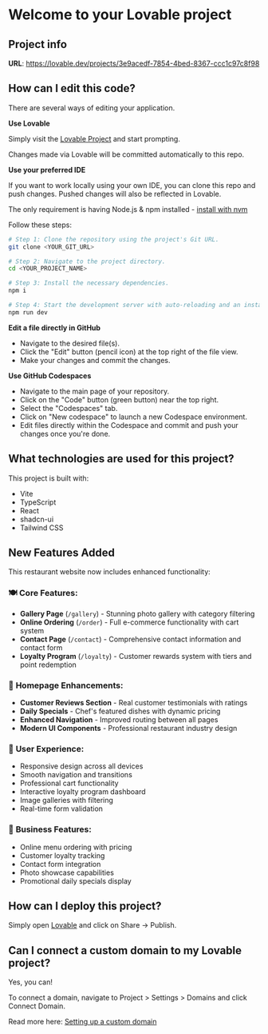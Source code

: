 # Welcome to your Lovable project

## Project info

**URL**: https://lovable.dev/projects/3e9acedf-7854-4bed-8367-ccc1c97c8f98

## How can I edit this code?

There are several ways of editing your application.

**Use Lovable**

Simply visit the [Lovable Project](https://lovable.dev/projects/3e9acedf-7854-4bed-8367-ccc1c97c8f98) and start prompting.

Changes made via Lovable will be committed automatically to this repo.

**Use your preferred IDE**

If you want to work locally using your own IDE, you can clone this repo and push changes. Pushed changes will also be reflected in Lovable.

The only requirement is having Node.js & npm installed - [install with nvm](https://github.com/nvm-sh/nvm#installing-and-updating)

Follow these steps:

```sh
# Step 1: Clone the repository using the project's Git URL.
git clone <YOUR_GIT_URL>

# Step 2: Navigate to the project directory.
cd <YOUR_PROJECT_NAME>

# Step 3: Install the necessary dependencies.
npm i

# Step 4: Start the development server with auto-reloading and an instant preview.
npm run dev
```

**Edit a file directly in GitHub**

- Navigate to the desired file(s).
- Click the "Edit" button (pencil icon) at the top right of the file view.
- Make your changes and commit the changes.

**Use GitHub Codespaces**

- Navigate to the main page of your repository.
- Click on the "Code" button (green button) near the top right.
- Select the "Codespaces" tab.
- Click on "New codespace" to launch a new Codespace environment.
- Edit files directly within the Codespace and commit and push your changes once you're done.

## What technologies are used for this project?

This project is built with:

- Vite
- TypeScript
- React
- shadcn-ui
- Tailwind CSS

## New Features Added

This restaurant website now includes enhanced functionality:

### 🍽️ **Core Features:**
- **Gallery Page** (`/gallery`) - Stunning photo gallery with category filtering
- **Online Ordering** (`/order`) - Full e-commerce functionality with cart system
- **Contact Page** (`/contact`) - Comprehensive contact information and contact form
- **Loyalty Program** (`/loyalty`) - Customer rewards system with tiers and point redemption

### 🌟 **Homepage Enhancements:**
- **Customer Reviews Section** - Real customer testimonials with ratings
- **Daily Specials** - Chef's featured dishes with dynamic pricing
- **Enhanced Navigation** - Improved routing between all pages
- **Modern UI Components** - Professional restaurant industry design

### 📱 **User Experience:**
- Responsive design across all devices
- Smooth navigation and transitions  
- Professional cart functionality
- Interactive loyalty program dashboard
- Image galleries with filtering
- Real-time form validation

### 🎯 **Business Features:**
- Online menu ordering with pricing
- Customer loyalty tracking
- Contact form integration
- Photo showcase capabilities
- Promotional daily specials display

## How can I deploy this project?

Simply open [Lovable](https://lovable.dev/projects/3e9acedf-7854-4bed-8367-ccc1c97c8f98) and click on Share -> Publish.

## Can I connect a custom domain to my Lovable project?

Yes, you can!

To connect a domain, navigate to Project > Settings > Domains and click Connect Domain.

Read more here: [Setting up a custom domain](https://docs.lovable.dev/tips-tricks/custom-domain#step-by-step-guide)
